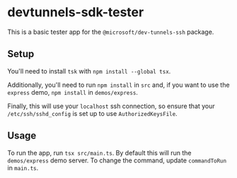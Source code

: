 # devtunnels-sdk-tester

This is a basic tester app for the `@microsoft/dev-tunnels-ssh` package.

## Setup

You'll need to install `tsk` with `npm install --global tsx`.

Additionally, you'll need to run `npm install` in `src` and, if you want to use the `express` demo, `npm install` in `demos/express`.

Finally, this will use your `localhost` ssh connection, so ensure that your `/etc/ssh/sshd_config` is set up to use `AuthorizedKeysFile`.

## Usage

To run the app, run `tsx src/main.ts`. By default this will run the `demos/express` demo server. To change the command, update `commandToRun` in `main.ts`.